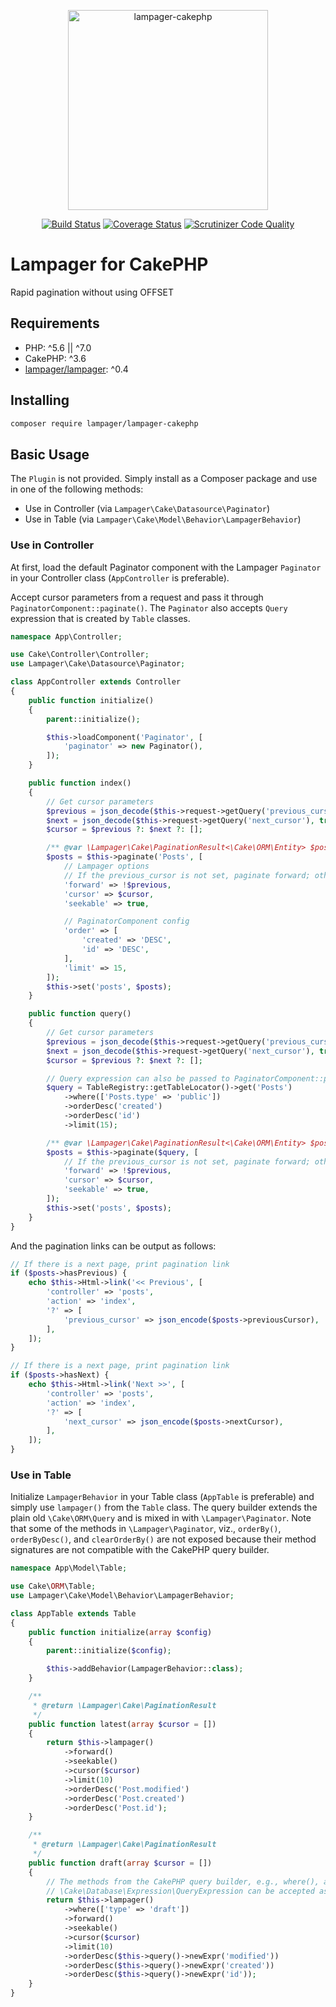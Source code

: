 <p align="center">
<img width="320" alt="lampager-cakephp" src="https://user-images.githubusercontent.com/1351893/31820647-42c45c7a-b5dd-11e7-9ac8-f1000e961662.png">
</p>
<p align="center">
<a href="https://travis-ci.com/lampager/lampager-cakephp"><img src="https://travis-ci.com/lampager/lampager-cakephp.svg?branch=master" alt="Build Status"></a>
<a href="https://coveralls.io/github/lampager/lampager-cakephp?branch=master"><img src="https://coveralls.io/repos/github/lampager/lampager-cakephp/badge.svg?branch=master" alt="Coverage Status"></a>
<a href="https://scrutinizer-ci.com/g/lampager/lampager-cakephp/?branch=master"><img src="https://scrutinizer-ci.com/g/lampager/lampager-cakephp/badges/quality-score.png?b=master" alt="Scrutinizer Code Quality"></a>
</p>

# Lampager for CakePHP

Rapid pagination without using OFFSET

## Requirements

- PHP: ^5.6 || ^7.0
- CakePHP: ^3.6
- [lampager/lampager](https://github.com/lampager/lampager): ^0.4

## Installing

```bash
composer require lampager/lampager-cakephp
```

## Basic Usage

The `Plugin` is not provided. Simply install as a Composer package and use in
one of the following methods:

- Use in Controller (via `Lampager\Cake\Datasource\Paginator`)
- Use in Table (via `Lampager\Cake\Model\Behavior\LampagerBehavior`)

### Use in Controller

At first, load the default Paginator component with the Lampager `Paginator` in
your Controller class (`AppController` is preferable).

Accept cursor parameters from a request and pass it through
`PaginatorComponent::paginate()`. The `Paginator` also accepts `Query`
expression that is created by `Table` classes.

```php
namespace App\Controller;

use Cake\Controller\Controller;
use Lampager\Cake\Datasource\Paginator;

class AppController extends Controller
{
    public function initialize()
    {
        parent::initialize();

        $this->loadComponent('Paginator', [
            'paginator' => new Paginator(),
        ]);
    }

    public function index()
    {
        // Get cursor parameters
        $previous = json_decode($this->request->getQuery('previous_cursor'), true);
        $next = json_decode($this->request->getQuery('next_cursor'), true);
        $cursor = $previous ?: $next ?: [];

        /** @var \Lampager\Cake\PaginationResult<\Cake\ORM\Entity> $posts */
        $posts = $this->paginate('Posts', [
            // Lampager options
            // If the previous_cursor is not set, paginate forward; otherwise backward
            'forward' => !$previous,
            'cursor' => $cursor,
            'seekable' => true,

            // PaginatorComponent config
            'order' => [
                'created' => 'DESC',
                'id' => 'DESC',
            ],
            'limit' => 15,
        ]);
        $this->set('posts', $posts);
    }

    public function query()
    {
        // Get cursor parameters
        $previous = json_decode($this->request->getQuery('previous_cursor'), true);
        $next = json_decode($this->request->getQuery('next_cursor'), true);
        $cursor = $previous ?: $next ?: [];

        // Query expression can also be passed to PaginatorComponent::paginate() as normal
        $query = TableRegistry::getTableLocator()->get('Posts')
            ->where(['Posts.type' => 'public'])
            ->orderDesc('created')
            ->orderDesc('id')
            ->limit(15);

        /** @var \Lampager\Cake\PaginationResult<\Cake\ORM\Entity> $posts */
        $posts = $this->paginate($query, [
            // If the previous_cursor is not set, paginate forward; otherwise backward
            'forward' => !$previous,
            'cursor' => $cursor,
            'seekable' => true,
        ]);
        $this->set('posts', $posts);
    }
}
```

And the pagination links can be output as follows:

```php
// If there is a next page, print pagination link
if ($posts->hasPrevious) {
    echo $this->Html->link('<< Previous', [
        'controller' => 'posts',
        'action' => 'index',
        '?' => [
            'previous_cursor' => json_encode($posts->previousCursor),
        ],
    ]);
}

// If there is a next page, print pagination link
if ($posts->hasNext) {
    echo $this->Html->link('Next >>', [
        'controller' => 'posts',
        'action' => 'index',
        '?' => [
            'next_cursor' => json_encode($posts->nextCursor),
        ],
    ]);
}
```

### Use in Table

Initialize `LampagerBehavior` in your Table class (`AppTable` is preferable)
and simply use `lampager()` from the `Table` class. The query builder extends
the plain old `\Cake\ORM\Query` and is mixed in with `\Lampager\Paginator`. Note
that some of the methods in `\Lampager\Paginator`, viz., `orderBy()`,
`orderByDesc()`, and `clearOrderBy()` are not exposed because their method
signatures are not compatible with the CakePHP query builder.

```php
namespace App\Model\Table;

use Cake\ORM\Table;
use Lampager\Cake\Model\Behavior\LampagerBehavior;

class AppTable extends Table
{
    public function initialize(array $config)
    {
        parent::initialize($config);

        $this->addBehavior(LampagerBehavior::class);
    }

    /**
     * @return \Lampager\Cake\PaginationResult
     */
    public function latest(array $cursor = [])
    {
        return $this->lampager()
            ->forward()
            ->seekable()
            ->cursor($cursor)
            ->limit(10)
            ->orderDesc('Post.modified')
            ->orderDesc('Post.created')
            ->orderDesc('Post.id');
    }

    /**
     * @return \Lampager\Cake\PaginationResult
     */
    public function draft(array $cursor = [])
    {
        // The methods from the CakePHP query builder, e.g., where(), are available.
        // \Cake\Database\Expression\QueryExpression can be accepted as well.
        return $this->lampager()
            ->where(['type' => 'draft'])
            ->forward()
            ->seekable()
            ->cursor($cursor)
            ->limit(10)
            ->orderDesc($this->query()->newExpr('modified'))
            ->orderDesc($this->query()->newExpr('created'))
            ->orderDesc($this->query()->newExpr('id'));
    }
}
```
